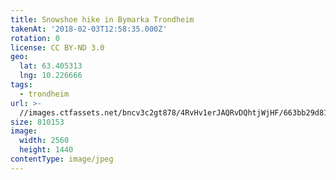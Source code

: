 ```yaml
---
title: Snowshoe hike in Bymarka Trondheim
takenAt: '2018-02-03T12:58:35.000Z'
rotation: 0
license: CC BY-ND 3.0
geo:
  lat: 63.405313
  lng: 10.226666
tags:
  - trondheim
url: >-
  //images.ctfassets.net/bncv3c2gt878/4RvHv1erJAQRvDQhtjWjHF/663bb29d819072fecdf7bd32f82e7d0c/snowshoe-hike-in-bymarka-trondheim_40029657582_o
size: 810153
image:
  width: 2560
  height: 1440
contentType: image/jpeg
---
```


